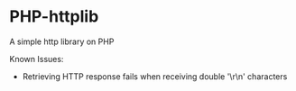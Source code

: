 PHP-httplib
===========

A simple http library on PHP

Known Issues:
  - Retrieving HTTP response fails when receiving double '\r\n' characters
